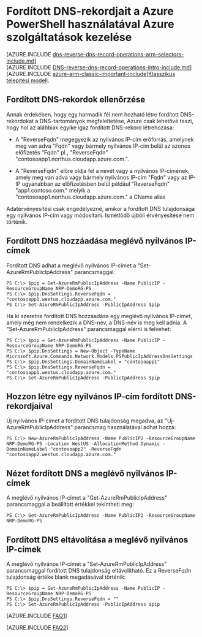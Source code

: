 <properties
   pageTitle="A PowerShell használatá Azure szolgáltatások fordított DNS-rekordjának kezelését |} Microsoft Azure"
   description="Fordított DNS-rekordok vagy az erőforrás-kezelő PowerShell használatával Azure szolgáltatások PTR-rekordok kezelése"
   services="DNS"
   documentationCenter="na"
   authors="s-malone"
   manager="carmonm"
   editor=""
   tags="azure-resource-manager"
/>
<tags
   ms.service="DNS"
   ms.devlang="na"
   ms.topic="article"
   ms.tgt_pltfrm="na"
   ms.workload="infrastructure-services"
   ms.date="10/28/2016"
   ms.author="smalone" />

# <a name="how-to-manage-reverse-dns-records-for-your-azure-services-using-azure-powershell"></a>Fordított DNS-rekordjait a Azure PowerShell használatával Azure szolgáltatások kezelése

[AZURE.INCLUDE [dns-reverse-dns-record-operations-arm-selectors-include.md](../../includes/dns-reverse-dns-record-operations-arm-selectors-include.md)]
<BR>
[AZURE.INCLUDE [DNS-reverse-dns-record-operations-intro-include.md](../../includes/dns-reverse-dns-record-operations-intro-include.md)]
<BR>
[AZURE.INCLUDE [azure-arm-classic-important-include](../../includes/learn-about-deployment-models-rm-include.md)][Klasszikus telepítési modell](dns-reverse-dns-record-operations-classic-ps.md).

## <a name="validation-of-reverse-dns-records"></a>Fordított DNS-rekordok ellenőrzése
Annak érdekében, hogy egy harmadik fél nem hozható létre fordított DNS-rekordokat a DNS-tartományok megfeleltetése, Azure csak lehetővé teszi, hogy hol az alábbiak egyike igaz fordított DNS-rekord létrehozása:

- A "ReverseFqdn" megegyezik az nyilvános IP-cím erőforrás, amelynek meg van adva "Fqdn" vagy bármely nyilvános IP-cím belül az azonos előfizetés "Fqdn" pl., "ReverseFqdn" "contosoapp1.northus.cloudapp.azure.com.".

- A "ReverseFqdn" előre oldja fel a nevét vagy a nyilvános IP-címének, amely meg van adva vagy bármely nyilvános IP-cím "Fqdn" vagy az IP-IP ugyanabban az előfizetésben belül például "ReverseFqdn" "app1.contoso.com." melyik a "contosoapp1.northus.cloudapp.azure.com." a CName alias

Adatérvényesítési csak engedélyezné, amikor a fordított DNS tulajdonsága egy nyilvános IP-cím vagy módosítani. Ismétlődő újbóli érvényesítése nem történik.

## <a name="add-reverse-dns-to-existing-public-ip-addresses"></a>Fordított DNS hozzáadása meglévő nyilvános IP-címek
Fordított DNS adhat a meglévő nyilvános IP-címet a "Set-AzureRmPublicIpAddress" parancsmaggal:

    PS C:\> $pip = Get-AzureRmPublicIpAddress -Name PublicIP -ResourceGroupName NRP-DemoRG-PS
    PS C:\> $pip.DnsSettings.ReverseFqdn = "contosoapp1.westus.cloudapp.azure.com."
    PS C:\> Set-AzureRmPublicIpAddress -PublicIpAddress $pip

Ha ki szeretne fordított DNS hozzáadása egy meglévő nyilvános IP-címet, amely még nem rendelkezik a DNS-név, a DNS-név is meg kell adnia. A "Set-AzureRmPublicIpAddress" parancsmaggal elérni is felvehet:

    PS C:\> $pip = Get-AzureRmPublicIpAddress -Name PublicIP -ResourceGroupName NRP-DemoRG-PS
    PS C:\> $pip.DnsSettings = New-Object -TypeName Microsoft.Azure.Commands.Network.Models.PSPublicIpAddressDnsSettings
    PS C:\> $pip.DnsSettings.DomainNameLabel = "contosoapp1"
    PS C:\> $pip.DnsSettings.ReverseFqdn = "contosoapp1.westus.cloudapp.azure.com."
    PS C:\> Set-AzureRmPublicIpAddress -PublicIpAddress $pip

## <a name="create-a-public-ip-address-with-reverse-dns"></a>Hozzon létre egy nyilvános IP-cím fordított DNS-rekordjaival
Új nyilvános IP-címet a fordított DNS tulajdonság megadva, az "Új-AzureRmPublicIpAddress" parancsmag használatával adhat hozzá:

    PS C:\> New-AzureRmPublicIpAddress -Name PublicIP2 -ResourceGroupName NRP-DemoRG-PS -Location WestUS -AllocationMethod Dynamic -DomainNameLabel "contosoapp2" -ReverseFqdn "contosoapp2.westus.cloudapp.azure.com."

## <a name="view-reverse-dns-for-existing-public-ip-addresses"></a>Nézet fordított DNS a meglévő nyilvános IP-címek
A meglévő nyilvános IP-címet a "Get-AzureRmPublicIpAddress" parancsmaggal a beállított értékkel tekintheti meg:

    PS C:\> Get-AzureRmPublicIpAddress -Name PublicIP2 -ResourceGroupName NRP-DemoRG-PS

## <a name="remove-reverse-dns-from-existing-public-ip-addresses"></a>Fordított DNS eltávolítása a meglévő nyilvános IP-címek
A meglévő nyilvános IP-címet a "Set-AzureRmPublicIpAddress" parancsmaggal fordított DNS tulajdonság eltávolítható. Ez a ReverseFqdn tulajdonság értéke blank megadásával történik:

    PS C:\> $pip = Get-AzureRmPublicIpAddress -Name PublicIP -ResourceGroupName NRP-DemoRG-PS
    PS C:\> $pip.DnsSettings.ReverseFqdn = ""
    PS C:\> Set-AzureRmPublicIpAddress -PublicIpAddress $pip


[AZURE.INCLUDE [FAQ1](../../includes/dns-reverse-dns-record-operations-faq-host-own-arpa-zone-include.md)]

[AZURE.INCLUDE [FAQ2](../../includes/dns-reverse-dns-record-operations-faq-arm-include.md)]
